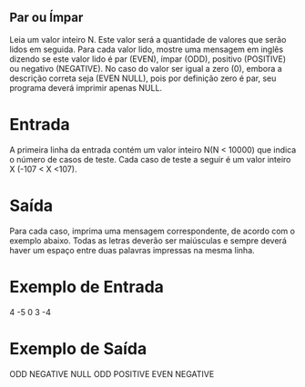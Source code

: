 ## Par ou Ímpar

Leia um valor inteiro N. Este valor será a quantidade de valores que serão lidos em seguida. Para cada valor lido, mostre uma mensagem em inglês dizendo se este valor lido é par (EVEN), ímpar (ODD), positivo (POSITIVE) ou negativo (NEGATIVE). No caso do valor ser igual a zero (0), embora a descrição correta seja (EVEN NULL), pois por definição zero é par, seu programa deverá imprimir apenas NULL.

# Entrada
A primeira linha da entrada contém um valor inteiro N(N < 10000) que indica o número de casos de teste. Cada caso de teste a seguir é um valor inteiro X (-107 < X <107).

# Saída
Para cada caso, imprima uma mensagem correspondente, de acordo com o exemplo abaixo. Todas as letras deverão ser maiúsculas e sempre deverá haver um espaço 
entre duas palavras impressas na mesma linha.

# Exemplo de Entrada	

4
-5
0
3
-4

# Exemplo de Saída

ODD NEGATIVE
NULL
ODD POSITIVE
EVEN NEGATIVE